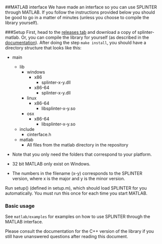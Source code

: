 ##MATLAB interface
We have made an interface so you can use SPLINTER through MATLAB. If you follow the instructions provided below you should be good to go in a matter of minutes (unless you choose to compile the library yourself).

###Setup
First, head to the [releases tab](https://github.com/bgrimstad/splinter/releases) and download a copy of splinter-matlab. Or, you can compile the library for yourself (as described in the [documentation](../docs/compile.md)). After doing the step `make install`, you should have a directory structure that looks like this:
- main
  - lib
    - windows
      - x86
        - splinter-x-y.dll
      - x86-64
        - splinter-x-y.dll
    - linux
      - x86-64
        - libsplinter-x-y.so
    - osx
      - x86-64
        - libsplinter-x-y.so
  - include
      - cinterface.h
  - matlab
    - All files from the matlab directory in the repository
    
- Note that you only need the folders that correspond to your platform.
- 32 bit MATLAB only exist on Windows.
- The numbers in the filename (x-y) corresponds to the SPLINTER version, where x is the major and y is the minor version.

Run setup() (defined in setup.m), which should load SPLINTER for you automatically. You must run this once for each time you start MATLAB.

### Basic usage
See `matlab/examples` for examples on how to use SPLINTER through the MATLAB interface.

Please consult the documentation for the C++ version of the library if you still have unanswered questions after reading this document.
